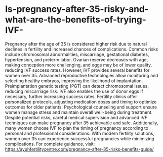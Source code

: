 # Is-pregnancy-after-35-risky-and-what-are-the-benefits-of-trying-IVF-

Pregnancy after the age of 35 is considered higher risk due to natural declines in fertility and increased chances of complications. Common risks include chromosomal abnormalities, miscarriage, gestational diabetes, hypertension, and preterm labor. Ovarian reserve decreases with age, making conception more challenging, and eggs may be of lower quality, reducing IVF success rates. However, IVF provides several benefits for women over 35. Advanced reproductive technologies allow monitoring and selecting healthy embryos, improving the likelihood of implantation. Preimplantation genetic testing (PGT) can detect chromosomal issues, reducing miscarriage risk. IVF also enables the use of donor eggs if necessary, further increasing success rates. Fertility clinics offer personalized protocols, adjusting medication doses and timing to optimize outcomes for older patients. Psychological counseling and support ensure women manage stress and maintain overall well-being during treatment. Despite potential risks, careful medical supervision and advanced IVF techniques can make pregnancy after 35 achievable and safe. Additionally, many women choose IVF to plan the timing of pregnancy according to personal and professional considerations. With modern fertility solutions, women over 35 can experience successful pregnancies while minimizing complications. For complete guidance, visit: https://ayuhfertilitycentre.com/pregnancy-after-35-risks-benefits-guide/
